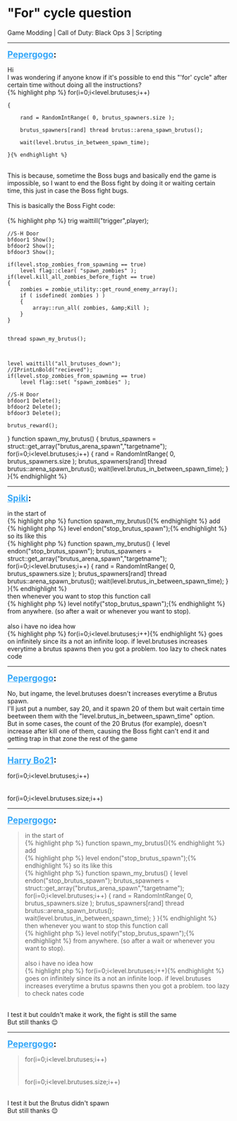 # "For" cycle question
Game Modding | Call of Duty: Black Ops 3 | Scripting

---
<strong style="font-size: 1.4em;"><span style="text-decoration: underline;text-decoration-color: #34a7f9;"><span style="color:#34a7f9;">Pepergogo</span></span>:</strong>

<p>Hi<br />I was wondering if anyone know if it&#39;s possible to end this &quot;&#39;for&#39; cycle&quot; after certain time without doing all the instructions?<br />{% highlight php %}
for(i=0;i&lt;level.brutuses;i++)

    {

        rand = RandomIntRange( 0, brutus_spawners.size );

        brutus_spawners[rand] thread brutus::arena_spawn_brutus();

        wait(level.brutus_in_between_spawn_time);

    }{% endhighlight %}
<br />This is because, sometime the Boss bugs and basically end the game is impossible, so I want to end the Boss fight by doing it or waiting certain time, this just in case the Boss fight bugs.<br /><br />This is basically the Boss Fight code:<br /><br />{% highlight php %}
trig waittill("trigger",player);

    //S-H Door
    bfdoor1 Show();
    bfdoor2 Show();
    bfdoor3 Show();

    if(level.stop_zombies_from_spawning == true)
        level flag::clear( "spawn_zombies" );
    if(level.kill_all_zombies_before_fight == true)
    {
        zombies = zombie_utility::get_round_enemy_array();
        if ( isdefined( zombies ) )
        {
            array::run_all( zombies, &amp;Kill );
        }
    }
   
   
    thread spawn_my_brutus();  
   
   
   
    level waittill("all_brutuses_down");
    //IPrintLnBold("recieved");
    if(level.stop_zombies_from_spawning == true)
        level flag::set( "spawn_zombies" );
   
    //S-H Door
    bfdoor1 Delete();
    bfdoor2 Delete();
    bfdoor3 Delete();

    brutus_reward();
}
function spawn_my_brutus()
{
    brutus_spawners =  struct::get_array("brutus_arena_spawn","targetname");
    for(i=0;i&lt;level.brutuses;i++)
    {
        rand = RandomIntRange( 0, brutus_spawners.size );
        brutus_spawners[rand] thread brutus::arena_spawn_brutus();
        wait(level.brutus_in_between_spawn_time);
    }
}{% endhighlight %}
</p>

---
<strong style="font-size: 1.4em;"><span style="text-decoration: underline;text-decoration-color: #34a7f9;"><span style="color:#34a7f9;">Spiki</span></span>:</strong>

<p>in the start of <br />{% highlight php %}
function spawn_my_brutus(){% endhighlight %}
add<br />{% highlight php %}
level endon("stop_brutus_spawn");{% endhighlight %}
so its like this<br />{% highlight php %}
function spawn_my_brutus()
{
level endon("stop_brutus_spawn");
    brutus_spawners =  struct::get_array("brutus_arena_spawn","targetname");
    for(i=0;i&lt;level.brutuses;i++)
    {
        rand = RandomIntRange( 0, brutus_spawners.size );
        brutus_spawners[rand] thread brutus::arena_spawn_brutus();
        wait(level.brutus_in_between_spawn_time);
    }
}{% endhighlight %}
<br />then whenever you want to stop this function call<br />{% highlight php %}
level notify("stop_brutus_spawn");{% endhighlight %}
from anywhere. (so after a wait or whenever you want to stop).<br /><br />also i have no idea how<br />{% highlight php %}
for(i=0;i&lt;level.brutuses;i++){% endhighlight %}
goes on infinitely since its a not an infinite loop. if level.brutuses increases everytime a brutus spawns then you got a problem. too lazy to check nates code</p>

---
<strong style="font-size: 1.4em;"><span style="text-decoration: underline;text-decoration-color: #34a7f9;"><span style="color:#34a7f9;">Pepergogo</span></span>:</strong>

<p>No, but ingame, the level.brutuses doesn&#39;t increases everytime a Brutus spawn.<br />I&#39;ll just put a number, say 20, and it spawn 20 of them but wait certain time beetween them with the &quot;level.brutus_in_between_spawn_time&quot; option.<br />But in some cases, the count of the 20 Brutus (for example), doesn&#39;t increase after kill one of them, causing the Boss fight can&#39;t end it and getting trap in that zone the rest of the game</p>

---
<strong style="font-size: 1.4em;"><span style="text-decoration: underline;text-decoration-color: #34a7f9;"><span style="color:#34a7f9;">Harry Bo21</span></span>:</strong>

<p>for(i=0;i&lt;level.brutuses;i++)<br /><br /><br />for(i=0;i&lt;level.brutuses.size;i++)</p>

---
<strong style="font-size: 1.4em;"><span style="text-decoration: underline;text-decoration-color: #34a7f9;"><span style="color:#34a7f9;">Pepergogo</span></span>:</strong>

<p><blockquote>in the start of <br />{% highlight php %}
function spawn_my_brutus(){% endhighlight %}
add<br />{% highlight php %}
level endon("stop_brutus_spawn");{% endhighlight %}
so its like this<br />{% highlight php %}
function spawn_my_brutus()
{
level endon("stop_brutus_spawn");
    brutus_spawners =  struct::get_array("brutus_arena_spawn","targetname");
    for(i=0;i&lt;level.brutuses;i++)
    {
        rand = RandomIntRange( 0, brutus_spawners.size );
        brutus_spawners[rand] thread brutus::arena_spawn_brutus();
        wait(level.brutus_in_between_spawn_time);
    }
}{% endhighlight %}
<br />then whenever you want to stop this function call<br />{% highlight php %}
level notify("stop_brutus_spawn");{% endhighlight %}
from anywhere. (so after a wait or whenever you want to stop).<br /><br />also i have no idea how<br />{% highlight php %}
for(i=0;i&lt;level.brutuses;i++){% endhighlight %}
goes on infinitely since its a not an infinite loop. if level.brutuses increases everytime a brutus spawns then you got a problem. too lazy to check nates code<br /></blockquote><br />I test it but couldn&#39;t make it work, the fight is still the same<br />But still thanks &#128524;</p>

---
<strong style="font-size: 1.4em;"><span style="text-decoration: underline;text-decoration-color: #34a7f9;"><span style="color:#34a7f9;">Pepergogo</span></span>:</strong>

<p><blockquote>for(i=0;i&lt;level.brutuses;i++)<br /><br /><br />for(i=0;i&lt;level.brutuses.size;i++)<br /></blockquote><br />I test it but the Brutus didn&#39;t spawn<br />But still thanks &#128524;</p>
